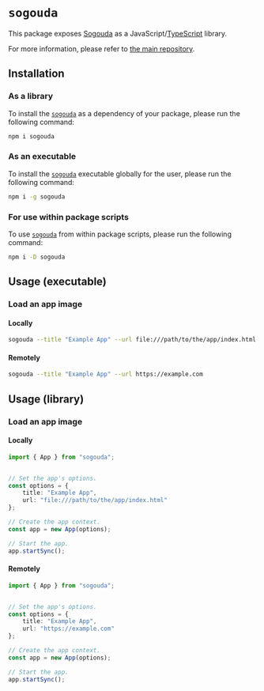 # `sogouda`

This package exposes [Sogouda](https://github.com/sogouda/sogouda/) as a JavaScript/[TypeScript](https://typescriptlang.org/) library.

For more information, please refer to [the main repository](https://github.com/sogouda/sogouda/).

## Installation

### As a library

To install the [`sogouda`](#sogouda) as a dependency of your package, please run the following command:

```sh
npm i sogouda
```

### As an executable

To install the [`sogouda`](#sogouda) executable globally for the user, please run the following command:

```sh
npm i -g sogouda
```

### For use within package scripts

To use [`sogouda`](#sogouda) from within package scripts, please run the following command:

```sh
npm i -D sogouda
```

## Usage (executable)

### Load an app image

#### Locally

```sh
sogouda --title "Example App" --url file:///path/to/the/app/index.html
```

#### Remotely

```sh
sogouda --title "Example App" --url https://example.com
```

## Usage (library)

### Load an app image

#### Locally

```ts
import { App } from "sogouda";


// Set the app's options.
const options = {
    title: "Example App",
    url: "file:///path/to/the/app/index.html"
};

// Create the app context.
const app = new App(options);

// Start the app.
app.startSync();
```

#### Remotely

```ts
import { App } from "sogouda";


// Set the app's options.
const options = {
    title: "Example App",
    url: "https://example.com"
};

// Create the app context.
const app = new App(options);

// Start the app.
app.startSync();
```
